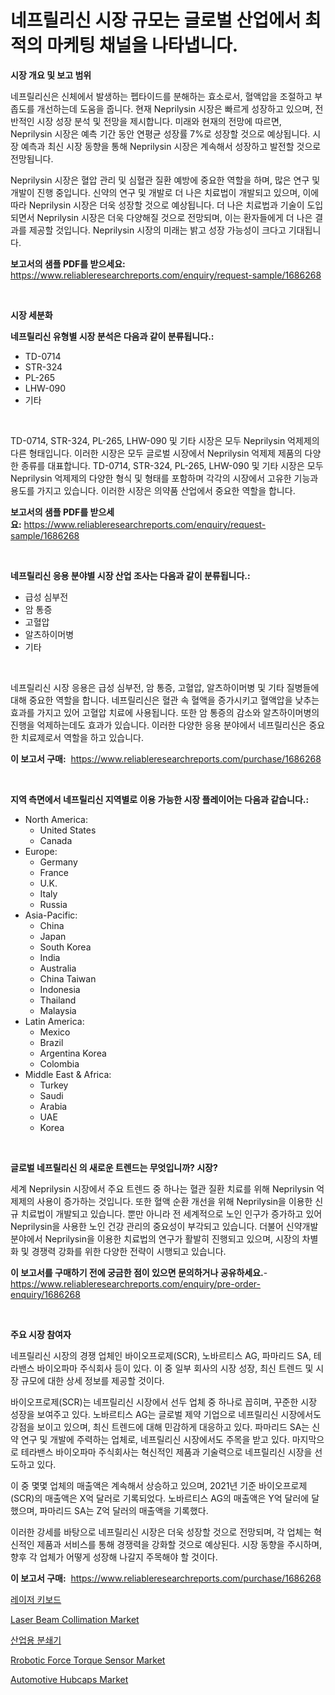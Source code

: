 <p><h1>네프릴리신 시장 규모는 글로벌 산업에서 최적의 마케팅 채널을 나타냅니다.</h1></p><p><strong>시장 개요 및 보고 범위</strong></p>
<p><p>네프릴리신은 신체에서 발생하는 펩타이드를 분해하는 효소로서, 혈액압을 조절하고 부좁도를 개선하는데 도움을 줍니다. 현재 Neprilysin 시장은 빠르게 성장하고 있으며, 전반적인 시장 성장 분석 및 전망을 제시합니다. 미래와 현재의 전망에 따르면, Neprilysin 시장은 예측 기간 동안 연평균 성장률 7%로 성장할 것으로 예상됩니다. 시장 예측과 최신 시장 동향을 통해 Neprilysin 시장은 계속해서 성장하고 발전할 것으로 전망됩니다.</p><p>Neprilysin 시장은 혈압 관리 및 심혈관 질환 예방에 중요한 역할을 하며, 많은 연구 및 개발이 진행 중입니다. 신약의 연구 및 개발로 더 나은 치료법이 개발되고 있으며, 이에 따라 Neprilysin 시장은 더욱 성장할 것으로 예상됩니다. 더 나은 치료법과 기술이 도입되면서 Neprilysin 시장은 더욱 다양해질 것으로 전망되며, 이는 환자들에게 더 나은 결과를 제공할 것입니다. Neprilysin 시장의 미래는 밝고 성장 가능성이 크다고 기대됩니다.</p></p>
<p><strong>보고서의 샘플 PDF를 받으세요:</strong> <a href="https://www.reliableresearchreports.com/enquiry/request-sample/1686268">https://www.reliableresearchreports.com/enquiry/request-sample/1686268</a></p>
<p>&nbsp;</p>
<p><strong>시장 세분화</strong></p>
<p><strong>네프릴리신 유형별 시장 분석은 다음과 같이 분류됩니다.:</strong></p>
<p><ul><li>TD-0714</li><li>STR-324</li><li>PL-265</li><li>LHW-090</li><li>기타</li></ul></p>
<p>&nbsp;</p>
<p><p>TD-0714, STR-324, PL-265, LHW-090 및 기타 시장은 모두 Neprilysin 억제제의 다른 형태입니다. 이러한 시장은 모두 글로벌 시장에서 Neprilysin 억제제 제품의 다양한 종류를 대표합니다. TD-0714, STR-324, PL-265, LHW-090 및 기타 시장은 모두 Neprilysin 억제제의 다양한 형식 및 형태를 포함하며 각각의 시장에서 고유한 기능과 용도를 가지고 있습니다. 이러한 시장은 의약품 산업에서 중요한 역할을 합니다.</p></p>
<p><strong>보고서의 샘플 PDF를 받으세요:</strong>&nbsp;<a href="https://www.reliableresearchreports.com/enquiry/request-sample/1686268">https://www.reliableresearchreports.com/enquiry/request-sample/1686268</a></p>
<p>&nbsp;</p>
<p><strong> 네프릴리신 응용 분야별 시장 산업 조사는 다음과 같이 분류됩니다.:</strong></p>
<p><ul><li>급성 심부전</li><li>암 통증</li><li>고혈압</li><li>알츠하이머병</li><li>기타</li></ul></p>
<p>&nbsp;</p>
<p><p>네프릴리신 시장 응용은 급성 심부전, 암 통증, 고혈압, 알츠하이머병 및 기타 질병들에 대해 중요한 역할을 합니다. 네프릴리신은 혈관 속 혈액을 증가시키고 혈액압을 낮추는 효과를 가지고 있어 고혈압 치료에 사용됩니다. 또한 암 통증의 감소와 알츠하이머병의 진행을 억제하는데도 효과가 있습니다. 이러한 다양한 응용 분야에서 네프릴리신은 중요한 치료제로서 역할을 하고 있습니다.</p></p>
<p><strong>이 보고서 구매:</strong>&nbsp; <a href="https://www.reliableresearchreports.com/purchase/1686268">https://www.reliableresearchreports.com/purchase/1686268</a></p>
<p>&nbsp;</p>
<p><strong>지역 측면에서 네프릴리신 지역별로 이용 가능한 시장 플레이어는 다음과 같습니다.:</strong></p>
<p><ul>
    <li>
        North America:
        <ul>
            <li>United States</li>
            <li>Canada</li>
        </ul>
    </li>
    <li>
        Europe:
        <ul>
            <li>Germany</li>
            <li>France</li>
            <li>U.K.</li>
            <li>Italy</li>
            <li>Russia</li>
        </ul>
    </li>
    <li>
        Asia-Pacific:
        <ul>
            <li>China</li>
            <li>Japan</li>
            <li>South Korea</li>
            <li>India</li>
            <li>Australia</li>
            <li>China Taiwan</li>
            <li>Indonesia</li>
            <li>Thailand</li>
            <li>Malaysia</li>
        </ul>
    </li>
    <li>
        Latin America:
        <ul>
            <li>Mexico</li>
            <li>Brazil</li>
            <li>Argentina Korea</li>
            <li>Colombia</li>
        </ul>
    </li>
    <li>
        Middle East & Africa:
        <ul>
            <li>Turkey</li>
            <li>Saudi</li>
            <li>Arabia</li>
            <li>UAE</li>
            <li>Korea</li>
        </ul>
    </li>
    </ul></p>
<p>&nbsp;</p>
<p><strong>글로벌 네프릴리신 의 새로운 트렌드는 무엇입니까? 시장?</strong></p>
<p><p>세계 Neprilysin 시장에서 주요 트렌드 중 하나는 혈관 질환 치료를 위해 Neprilysin 억제제의 사용이 증가하는 것입니다. 또한 혈액 순환 개선을 위해 Neprilysin을 이용한 신규 치료법이 개발되고 있습니다. 뿐만 아니라 전 세계적으로 노인 인구가 증가하고 있어 Neprilysin을 사용한 노인 건강 관리의 중요성이 부각되고 있습니다. 더불어 신약개발 분야에서 Neprilysin을 이용한 치료법의 연구가 활발히 진행되고 있으며, 시장의 차별화 및 경쟁력 강화를 위한 다양한 전략이 시행되고 있습니다.</p></p>
<p><strong>이 보고서를 구매하기 전에 궁금한 점이 있으면 문의하거나 공유하세요.</strong>- <a href="https://www.reliableresearchreports.com/enquiry/pre-order-enquiry/1686268">https://www.reliableresearchreports.com/enquiry/pre-order-enquiry/1686268</a></p>
<p>&nbsp;</p>
<p><strong>주요 시장 참여자</strong></p>
<p><p>네프릴리신 시장의 경쟁 업체인 바이오프로제(SCR), 노바르티스 AG, 파마리드 SA, 테라밴스 바이오파마 주식회사 등이 있다. 이 중 일부 회사의 시장 성장, 최신 트렌드 및 시장 규모에 대한 상세 정보를 제공할 것이다.</p><p>바이오프로제(SCR)는 네프릴리신 시장에서 선두 업체 중 하나로 꼽히며, 꾸준한 시장 성장을 보여주고 있다. 노바르티스 AG는 글로벌 제약 기업으로 네프릴리신 시장에서도 강점을 보이고 있으며, 최신 트렌드에 대해 민감하게 대응하고 있다. 파마리드 SA는 신약 연구 및 개발에 주력하는 업체로, 네프릴리신 시장에서도 주목을 받고 있다. 마지막으로 테라밴스 바이오파마 주식회사는 혁신적인 제품과 기술력으로 네프릴리신 시장을 선도하고 있다.</p><p>이 중 몇몇 업체의 매출액은 계속해서 상승하고 있으며, 2021년 기준 바이오프로제(SCR)의 매출액은 X억 달러로 기록되었다. 노바르티스 AG의 매출액은 Y억 달러에 달했으며, 파마리드 SA는 Z억 달러의 매출액을 기록했다.</p><p>이러한 강세를 바탕으로 네프릴리신 시장은 더욱 성장할 것으로 전망되며, 각 업체는 혁신적인 제품과 서비스를 통해 경쟁력을 강화할 것으로 예상된다. 시장 동향을 주시하며, 향후 각 업체가 어떻게 성장해 나갈지 주목해야 할 것이다.</p></p>
<p><strong>이 보고서 구매:</strong>&nbsp;&nbsp;<a href="https://www.reliableresearchreports.com/purchase/1686268">https://www.reliableresearchreports.com/purchase/1686268</a></p>
<p><p><a href="https://medium.com/@leatharoan20231/%EB%A0%88%EC%9D%B4%EC%A0%80-%ED%82%A4%EB%B3%B4%EB%93%9C-%EC%8B%9C%EC%9E%A5-%EC%8B%9C%EC%9E%A5-%EC%A0%90%EC%9C%A0%EC%9C%A8-%EC%8B%9C%EC%9E%A5-%EB%8F%99%ED%96%A5-%EB%B0%8F-%EB%AF%B8%EB%9E%98-%EC%84%B1%EC%9E%A5-%ED%83%90%EA%B5%AC-27136ce2326b">레이저 키보드</a></p><p><a href="https://github.com/jj19131/Market-Research-Report-List-2/blob/main/laser-beam-collimation-market.md">Laser Beam Collimation Market</a></p><p><a href="https://github.com/plelbej847484502/Market-Research-Report-List-1/blob/main/960963311067.md">산업용 분쇄기</a></p><p><a href="https://medium.com/@donna.mitchell456598/rrobotic-force-torque-sensor-market-trends-and-market-analysis-forecasted-for-period-2024-2031-d38371a46016">Rrobotic Force Torque Sensor Market</a></p><p><a href="https://issuu.com/reportprime-2/docs/automotive-hubcaps-market-size-2030.pptx">Automotive Hubcaps Market</a></p></p>
